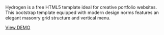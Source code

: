 Hydrogen is a free HTML5 template ideal for creative portfolio websites. This bootstrap template equipped with modern design norms features an elegant masonry grid structure and vertical menu. 

<a href="http://freehtml5.co/demos/hydrogen/">View DEMO</a>
